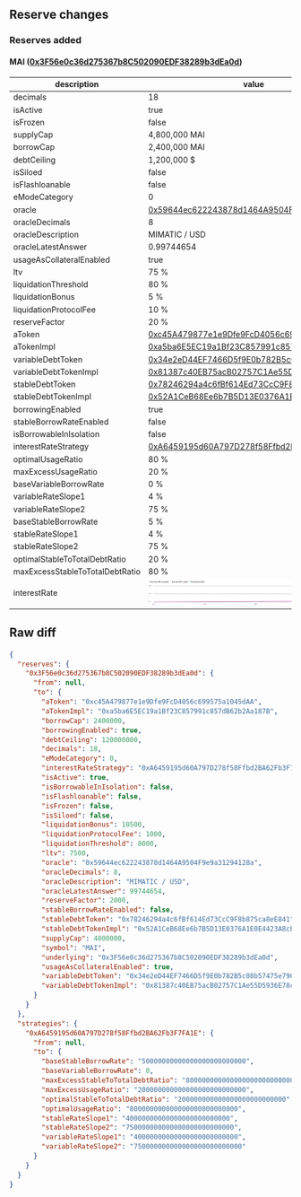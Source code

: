 ## Reserve changes

### Reserves added

#### MAI ([0x3F56e0c36d275367b8C502090EDF38289b3dEa0d](https://arbiscan.io/address/0x3F56e0c36d275367b8C502090EDF38289b3dEa0d))

| description | value |
| --- | --- |
| decimals | 18 |
| isActive | true |
| isFrozen | false |
| supplyCap | 4,800,000 MAI |
| borrowCap | 2,400,000 MAI |
| debtCeiling | 1,200,000 $ |
| isSiloed | false |
| isFlashloanable | false |
| eModeCategory | 0 |
| oracle | [0x59644ec622243878d1464A9504F9e9a31294128a](https://arbiscan.io/address/0x59644ec622243878d1464A9504F9e9a31294128a) |
| oracleDecimals | 8 |
| oracleDescription | MIMATIC / USD |
| oracleLatestAnswer | 0.99744654 |
| usageAsCollateralEnabled | true |
| ltv | 75 % |
| liquidationThreshold | 80 % |
| liquidationBonus | 5 % |
| liquidationProtocolFee | 10 % |
| reserveFactor | 20 % |
| aToken | [0xc45A479877e1e9Dfe9FcD4056c699575a1045dAA](https://arbiscan.io/address/0xc45A479877e1e9Dfe9FcD4056c699575a1045dAA) |
| aTokenImpl | [0xa5ba6E5EC19a1Bf23C857991c857dB62b2Aa187B](https://arbiscan.io/address/0xa5ba6E5EC19a1Bf23C857991c857dB62b2Aa187B) |
| variableDebtToken | [0x34e2eD44EF7466D5f9E0b782B5c08b57475e7907](https://arbiscan.io/address/0x34e2eD44EF7466D5f9E0b782B5c08b57475e7907) |
| variableDebtTokenImpl | [0x81387c40EB75acB02757C1Ae55D5936E78c9dEd3](https://arbiscan.io/address/0x81387c40EB75acB02757C1Ae55D5936E78c9dEd3) |
| stableDebtToken | [0x78246294a4c6fBf614Ed73CcC9F8b875ca8eE841](https://arbiscan.io/address/0x78246294a4c6fBf614Ed73CcC9F8b875ca8eE841) |
| stableDebtTokenImpl | [0x52A1CeB68Ee6b7B5D13E0376A1E0E4423A8cE26e](https://arbiscan.io/address/0x52A1CeB68Ee6b7B5D13E0376A1E0E4423A8cE26e) |
| borrowingEnabled | true |
| stableBorrowRateEnabled | false |
| isBorrowableInIsolation | false |
| interestRateStrategy | [0xA6459195d60A797D278f58Ffbd2BA62Fb3F7FA1E](https://arbiscan.io/address/0xA6459195d60A797D278f58Ffbd2BA62Fb3F7FA1E) |
| optimalUsageRatio | 80 % |
| maxExcessUsageRatio | 20 % |
| baseVariableBorrowRate | 0 % |
| variableRateSlope1 | 4 % |
| variableRateSlope2 | 75 % |
| baseStableBorrowRate | 5 % |
| stableRateSlope1 | 4 % |
| stableRateSlope2 | 75 % |
| optimalStableToTotalDebtRatio | 20 % |
| maxExcessStableToTotalDebtRatio | 80 % |
| interestRate | ![ir](/.assets/6328b8017499aaa1d67053e893c4dc04fca7def7.svg) |

## Raw diff

```json
{
  "reserves": {
    "0x3F56e0c36d275367b8C502090EDF38289b3dEa0d": {
      "from": null,
      "to": {
        "aToken": "0xc45A479877e1e9Dfe9FcD4056c699575a1045dAA",
        "aTokenImpl": "0xa5ba6E5EC19a1Bf23C857991c857dB62b2Aa187B",
        "borrowCap": 2400000,
        "borrowingEnabled": true,
        "debtCeiling": 120000000,
        "decimals": 18,
        "eModeCategory": 0,
        "interestRateStrategy": "0xA6459195d60A797D278f58Ffbd2BA62Fb3F7FA1E",
        "isActive": true,
        "isBorrowableInIsolation": false,
        "isFlashloanable": false,
        "isFrozen": false,
        "isSiloed": false,
        "liquidationBonus": 10500,
        "liquidationProtocolFee": 1000,
        "liquidationThreshold": 8000,
        "ltv": 7500,
        "oracle": "0x59644ec622243878d1464A9504F9e9a31294128a",
        "oracleDecimals": 8,
        "oracleDescription": "MIMATIC / USD",
        "oracleLatestAnswer": 99744654,
        "reserveFactor": 2000,
        "stableBorrowRateEnabled": false,
        "stableDebtToken": "0x78246294a4c6fBf614Ed73CcC9F8b875ca8eE841",
        "stableDebtTokenImpl": "0x52A1CeB68Ee6b7B5D13E0376A1E0E4423A8cE26e",
        "supplyCap": 4800000,
        "symbol": "MAI",
        "underlying": "0x3F56e0c36d275367b8C502090EDF38289b3dEa0d",
        "usageAsCollateralEnabled": true,
        "variableDebtToken": "0x34e2eD44EF7466D5f9E0b782B5c08b57475e7907",
        "variableDebtTokenImpl": "0x81387c40EB75acB02757C1Ae55D5936E78c9dEd3"
      }
    }
  },
  "strategies": {
    "0xA6459195d60A797D278f58Ffbd2BA62Fb3F7FA1E": {
      "from": null,
      "to": {
        "baseStableBorrowRate": "50000000000000000000000000",
        "baseVariableBorrowRate": 0,
        "maxExcessStableToTotalDebtRatio": "800000000000000000000000000",
        "maxExcessUsageRatio": "200000000000000000000000000",
        "optimalStableToTotalDebtRatio": "200000000000000000000000000",
        "optimalUsageRatio": "800000000000000000000000000",
        "stableRateSlope1": "40000000000000000000000000",
        "stableRateSlope2": "750000000000000000000000000",
        "variableRateSlope1": "40000000000000000000000000",
        "variableRateSlope2": "750000000000000000000000000"
      }
    }
  }
}
```